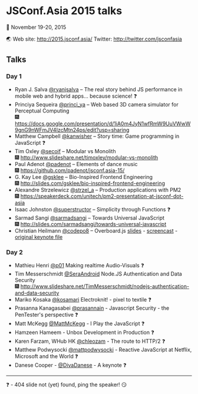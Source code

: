 JSConf.Asia 2015 talks
===

:calendar: November 19-20, 2015

:earth_asia: Web site: http://2015.jsconf.asia/ Twitter: http://twitter.com/jsconfasia

Talks
---

### Day 1

- Ryan J. Salva [@ryanjsalva](https://twitter.com/ryanjsalva) – The real story behind JS performance in mobile web and hybrid apps… because science! :question:
- Princiya Sequeira [@princi_ya](https://twitter.com/princi_ya) – Web based 3D camera simulator for Perceptual Computing<br>:fireworks: https://docs.google.com/presentation/d/1iA0m4JyN1wfRmW9UuVWwW9gnG9nWFmJV4IzcMtn24ps/edit?usp=sharing
- Matthew Campbell [@kanwisher](https://twitter.com/kanwisher) – Story time: Game programming in JavaScript :question:
- Tim Oxley [@secoif](https://twitter.com/secoif) – Modular vs Monolith<br>:fireworks: http://www.slideshare.net/timoxley/modular-vs-monolith
- Paul Adenot [@padenot](https://twitter.com/padenot) – Elements of dance music<br>:fireworks: https://github.com/padenot/jsconf.asia-15/
- G. Kay Lee [@gsklee](https://twitter.com/gsklee) – Bio-Inspired Frontend Engineering<br>:fireworks: http://slides.com/gsklee/bio-inspired-frontend-engineering
- Alexandre Strzelewicz [@strzel_a](https://twitter.com/strzel_a) – Production applications with PM2<br>:fireworks: https://speakerdeck.com/unitech/pm2-presentation-at-jsconf-dot-asia
- Isaac Johnston [@superstructor](https://twitter.com/superstructor) – Simplicity through Functions :question:
- Sarmad Sangi [@sarmadsangi](https://twitter.com/sarmadsangi) – Towards Universal JavaScript<br>:fireworks: http://slides.com/sarmadsangi/towards-universal-javascript
- Christian Heilmann [@codepo8](https://twitter.com/codepo8) – Overboard.js [slides](https://www.slideshare.net/cheilmann/overboardjs-where-are-we-going-with-with-jsconfasia-devfestasia) - [screencast](https://www.youtube.com/watch?v=ta2Vwwi8GJY) - [original keynote file](https://www.dropbox.com/sh/q1ruzr0qex849u9/AAAbjIbkEMGVvoAZZZ3xT5G7a?dl=0)

### Day 2

- Mathieu Henri [@p01](https://twitter.com/p01) Making realtime Audio-Visuals :question:
- Tim Messerschmidt [@SeraAndroid](https://twitter.com/SeraAndroid) Node.JS Authentication and Data Security <br>:fireworks:
http://www.slideshare.net/TimMesserschmidt/nodejs-authentication-and-data-security
- Mariko Kosaka [@kosamari](https://twitter.com/kosamari) Electroknit! - pixel to textile :question:
- Prasanna Kanagasabei [@prasannain](https://twitter.com/prasannain) - Javascript Security - the PenTester's perspective :question:
- Matt McKegg [@MattMcKegg](https://twitter.com/MattMcKegg) - I Play the JavaScript :question:
- Hamzeen Hameem - Unbox Development in Production :question:
- Karen Farzam, WHub HK [@chleozam](https://twitter.com/chleozam) - The route to HTTP/2 :question:
- Matthew Podwysocki [@mattpodwysocki](https://twitter.com/mattpodwysocki) - Reactive JavaScript at Netflix, Microsoft and the World :question:
- Danese Cooper - [@DivaDanese](https://twitter.com/DivaDanese) - A keynote :question:

---

:question: - 404 slide not (yet) found, ping the speaker! :smirk:

